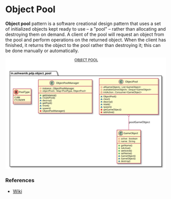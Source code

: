 # Object Pool

**Object pool** pattern is a software creational design pattern that uses a set of initialized objects kept ready to use – a "pool" – rather than allocating and destroying them on demand.
A client of the pool will request an object from the pool and perform operations on the returned object. 
When the client has finished, it returns the object to the pool rather than destroying it; this can be done manually or automatically. 

![Object Pool](/docs/images/object_pool.svg)


### References
- [Wiki](https://en.wikipedia.org/wiki/Object_pool_pattern)
